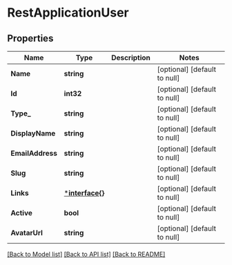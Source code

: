 # RestApplicationUser

## Properties
Name | Type | Description | Notes
------------ | ------------- | ------------- | -------------
**Name** | **string** |  | [optional] [default to null]
**Id** | **int32** |  | [optional] [default to null]
**Type_** | **string** |  | [optional] [default to null]
**DisplayName** | **string** |  | [optional] [default to null]
**EmailAddress** | **string** |  | [optional] [default to null]
**Slug** | **string** |  | [optional] [default to null]
**Links** | [***interface{}**](interface{}.md) |  | [optional] [default to null]
**Active** | **bool** |  | [optional] [default to null]
**AvatarUrl** | **string** |  | [optional] [default to null]

[[Back to Model list]](../README.md#documentation-for-models) [[Back to API list]](../README.md#documentation-for-api-endpoints) [[Back to README]](../README.md)

